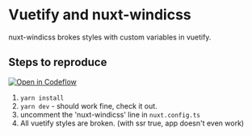 # Vuetify and nuxt-windicss

nuxt-windicss brokes styles with custom variables in vuetify.

## Steps to reproduce

[![Open in Codeflow](https://developer.stackblitz.com/img/open_in_codeflow.svg)](https:///pr.new/MichaelGitArt/issue-vuetify-windi-conflict)


1. `yarn install`
2. `yarn dev` - should work fine, check it out.
3. uncomment the 'nuxt-windicss' line in `nuxt.config.ts`
4. All vuetify styles are broken. (with ssr true, app doesn't even work)
